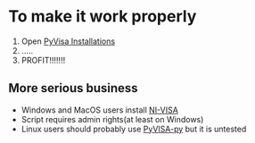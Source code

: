 # To make it work properly
1. Open [PyVisa Installations](https://pyvisa.readthedocs.io/en/master/getting.html)
2. .....
3. PROFIT!!!!!!!


## More serious business
* Windows and MacOS users install [NI-VISA](https://www.ni.com/ru-ru/support/downloads/drivers/download.ni-visa.html)
* Script requires admin rights(at least on Windows)
* Linux users should probably use [PyVISA-py](https://pyvisa-py.readthedocs.io/en/latest/) but it is untested